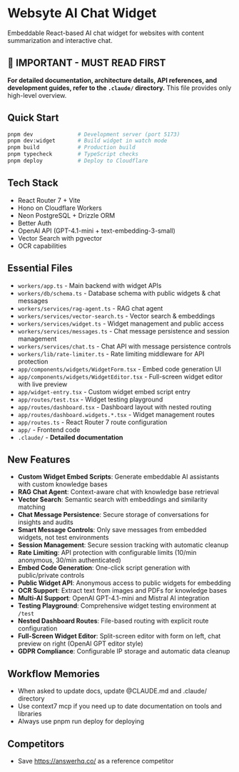 # Websyte AI Chat Widget

Embeddable React-based AI chat widget for websites with content summarization and interactive chat.

## 🚨 IMPORTANT - MUST READ FIRST
**For detailed documentation, architecture details, API references, and development guides, refer to the `.claude/` directory.** This file provides only high-level overview.

## Quick Start
```bash
pnpm dev              # Development server (port 5173)
pnpm dev:widget       # Build widget in watch mode
pnpm build            # Production build
pnpm typecheck        # TypeScript checks
pnpm deploy           # Deploy to Cloudflare
```

## Tech Stack
- React Router 7 + Vite
- Hono on Cloudflare Workers
- Neon PostgreSQL + Drizzle ORM
- Better Auth
- OpenAI API (GPT-4.1-mini + text-embedding-3-small)
- Vector Search with pgvector
- OCR capabilities

## Essential Files
- `workers/app.ts` - Main backend with widget APIs
- `workers/db/schema.ts` - Database schema with public widgets & chat messages
- `workers/services/rag-agent.ts` - RAG chat agent
- `workers/services/vector-search.ts` - Vector search & embeddings
- `workers/services/widget.ts` - Widget management and public access
- `workers/services/messages.ts` - Chat message persistence and session management
- `workers/services/chat.ts` - Chat API with message persistence controls
- `workers/lib/rate-limiter.ts` - Rate limiting middleware for API protection
- `app/components/widgets/WidgetForm.tsx` - Embed code generation UI
- `app/components/widgets/WidgetEditor.tsx` - Full-screen widget editor with live preview
- `app/widget-entry.tsx` - Custom widget embed script entry
- `app/routes/test.tsx` - Widget testing playground
- `app/routes/dashboard.tsx` - Dashboard layout with nested routing
- `app/routes/dashboard.widgets.*.tsx` - Widget management routes
- `app/routes.ts` - React Router 7 route configuration
- `app/` - Frontend code
- `.claude/` - **Detailed documentation**

## New Features
- **Custom Widget Embed Scripts**: Generate embeddable AI assistants with custom knowledge bases
- **RAG Chat Agent**: Context-aware chat with knowledge base retrieval
- **Vector Search**: Semantic search with embeddings and similarity matching
- **Chat Message Persistence**: Secure storage of conversations for insights and audits
- **Smart Message Controls**: Only save messages from embedded widgets, not test environments
- **Session Management**: Secure session tracking with automatic cleanup
- **Rate Limiting**: API protection with configurable limits (10/min anonymous, 30/min authenticated)
- **Embed Code Generation**: One-click script generation with public/private controls
- **Public Widget API**: Anonymous access to public widgets for embedding
- **OCR Support**: Extract text from images and PDFs for knowledge bases
- **Multi-AI Support**: OpenAI GPT-4.1-mini and Mistral AI integration
- **Testing Playground**: Comprehensive widget testing environment at `/test`
- **Nested Dashboard Routes**: File-based routing with explicit route configuration
- **Full-Screen Widget Editor**: Split-screen editor with form on left, chat preview on right (OpenAI GPT editor style)
- **GDPR Compliance**: Configurable IP storage and automatic data cleanup

## Workflow Memories
- When asked to update docs, update @CLAUDE.md and .claude/ directory
- Use context7 mcp if you need up to date documentation on tools and libraries
- Always use pnpm run deploy for deploying

## Competitors
- Save https://answerhq.co/ as a reference competitor